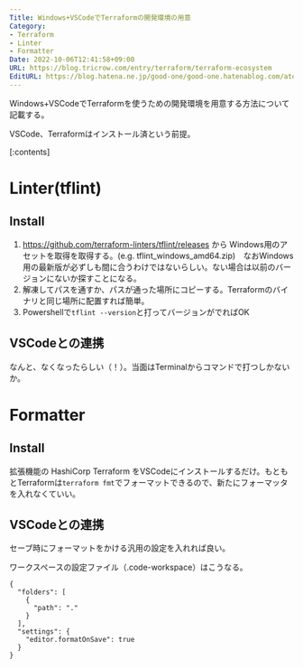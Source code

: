 ```yaml
---
Title: Windows+VSCodeでTerraformの開発環境の用意
Category:
- Terraform
- Linter
- Formatter
Date: 2022-10-06T12:41:58+09:00
URL: https://blog.tricrow.com/entry/terraform/terraform-ecosystem
EditURL: https://blog.hatena.ne.jp/good-one/good-one.hatenablog.com/atom/entry/4207112889924977416
---
```


Windows+VSCodeでTerraformを使うための開発環境を用意する方法について記載する。

VSCode、Terraformはインストール済という前提。

[:contents]

# Linter(tflint)

## Install

1. https://github.com/terraform-linters/tflint/releases から Windows用のアセットを取得を取得する。(e.g. tflint_windows_amd64.zip)　なおWindows用の最新版が必ずしも間に合うわけではないらしい。ない場合は以前のバージョンにないか探すことになる。
2. 解凍してパスを通すか、パスが通った場所にコピーする。Terraformのバイナリと同じ場所に配置すれば簡単。
3. Powershellで`tflint --version`と打ってバージョンがでればOK

## VSCodeとの連携

なんと、なくなったらしい（！）。当面はTerminalからコマンドで打つしかないか。

# Formatter

## Install

拡張機能の HashiCorp Terraform をVSCodeにインストールするだけ。もともとTerraformは`terraform fmt`でフォーマットできるので、新たにフォーマッタを入れなくていい。

## VSCodeとの連携

セーブ時にフォーマットをかける汎用の設定を入れれば良い。

ワークスペースの設定ファイル（.code-workspace）はこうなる。

    {
      "folders": [
        {
          "path": "."
        }
      ],
      "settings": {
        "editor.formatOnSave": true
      }
    }
